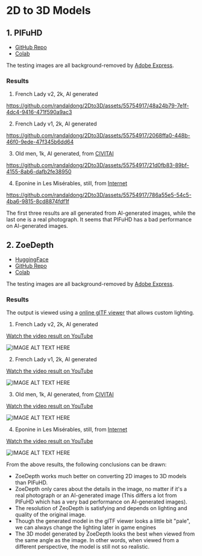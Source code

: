 # 2D to 3D Models
## 1. PIFuHD

- [GitHub Repo](https://github.com/facebookresearch/pifuhd)
- [Colab](https://colab.research.google.com/drive/11z58bl3meSzo6kFqkahMa35G5jmh2Wgt?usp=sharing)

The testing images are all background-removed by [Adobe Express](https://express.adobe.com/tools/remove-background).

### Results

1. French Lady v2, 2k, AI generated

https://github.com/randaldong/2Dto3D/assets/55754917/48a24b79-7e1f-4dc4-9416-471f590a9ac3

2. French Lady v1, 2k, AI generated

https://github.com/randaldong/2Dto3D/assets/55754917/2068ffa0-448b-46f0-9ede-47f345b6dd64

3. Old men, 1k, AI generated, from [CIVITAI](https://civitai.com/images/1318029?modelVersionId=105035&prioritizedUserIds=81744&period=AllTime&sort=Most+Reactions&limit=20)

https://github.com/randaldong/2Dto3D/assets/55754917/21d0fb83-89bf-4155-8ab6-dafb2fe38950

4. Eponine in Les Misérables, still, from [Internet](https://movie.douban.com/photos/photo/1855235220/#title-anchor)

https://github.com/randaldong/2Dto3D/assets/55754917/786a55e5-54c5-4ba6-9815-8cd8874fdf1f

The first three results are all generated from AI-generated images, while the last one is a real photograph. It seems that PIFuHD has a bad performance on AI-generated images.

## 2. ZoeDepth

- [HuggingFace](https://huggingface.co/spaces/shariqfarooq/ZoeDepth)
- [GitHub Repo](https://github.com/isl-org/ZoeDepth)
- [Colab](https://colab.research.google.com/drive/11z58bl3meSzo6kFqkahMa35G5jmh2Wgt?usp=sharing)

The testing images are all background-removed by [Adobe Express](https://express.adobe.com/tools/remove-background).

### Results

The output is viewed using a [online glTF viewer](https://gltf-viewer.donmccurdy.com/) that allows custom lighting.

1. French Lady v2, 2k, AI generated

[Watch the video result on YouTube](https://youtu.be/J0DKF72572M)

![IMAGE ALT TEXT HERE](https://i.imgur.com/9m8Eegy.jpg)

2. French Lady v1, 2k, AI generated

[Watch the video result on YouTube](https://youtu.be/2Q3JrWSQsC8)

![IMAGE ALT TEXT HERE](https://i.imgur.com/vXukfXb.jpg)

3. Old men, 1k, AI generated, from [CIVITAI](https://civitai.com/images/1318029?modelVersionId=105035&prioritizedUserIds=81744&period=AllTime&sort=Most+Reactions&limit=20)

[Watch the video result on YouTube](https://youtu.be/HdOqY-pHu7s)

![IMAGE ALT TEXT HERE](https://i.imgur.com/RYmZOIi.jpg)

4. Eponine in Les Misérables, still, from [Internet](https://movie.douban.com/photos/photo/1855235220/#title-anchor)

[Watch the video result on YouTube](https://youtu.be/7iX_8lQ2An8)

![IMAGE ALT TEXT HERE](https://i.imgur.com/YlWqSIb.jpg)

From the above results, the following conclusions can be drawn:
- ZoeDepth works much better on converting 2D images to 3D models than PIFuHD.
- ZoeDepth only cares about the details in the image, no matter if it's a real photograph or an AI-generated image (This differs a lot from PIFuHD which has a very bad performance on AI-generated images).
- The resolution of ZeoDepth is satisfying and depends on lighting and quality of the original image.
- Though the generated model in the glTF viewer looks a little bit "pale", we can always change the lighting later in game engines
- The 3D model generated by ZoeDepth looks the best when viewed from the same angle as the image. In other words, when viewed from a different perspective, the model is still not so realistic.
